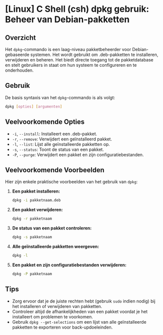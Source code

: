# [Linux] C Shell (csh) dpkg gebruik: Beheer van Debian-pakketten

## Overzicht
Het `dpkg`-commando is een laag-niveau pakketbeheerder voor Debian-gebaseerde systemen. Het wordt gebruikt om .deb-pakketten te installeren, verwijderen en beheren. Het biedt directe toegang tot de pakketdatabase en stelt gebruikers in staat om hun systeem te configureren en te onderhouden.

## Gebruik
De basis syntaxis van het `dpkg`-commando is als volgt:

```bash
dpkg [opties] [argumenten]
```

## Veelvoorkomende Opties
- `-i`, `--install`: Installeert een .deb-pakket.
- `-r`, `--remove`: Verwijdert een geïnstalleerd pakket.
- `-l`, `--list`: Lijst alle geïnstalleerde pakketten op.
- `-s`, `--status`: Toont de status van een pakket.
- `-P`, `--purge`: Verwijdert een pakket en zijn configuratiebestanden.

## Veelvoorkomende Voorbeelden
Hier zijn enkele praktische voorbeelden van het gebruik van `dpkg`:

1. **Een pakket installeren:**
   ```bash
   dpkg -i pakketnaam.deb
   ```

2. **Een pakket verwijderen:**
   ```bash
   dpkg -r pakketnaam
   ```

3. **De status van een pakket controleren:**
   ```bash
   dpkg -s pakketnaam
   ```

4. **Alle geïnstalleerde pakketten weergeven:**
   ```bash
   dpkg -l
   ```

5. **Een pakket en zijn configuratiebestanden verwijderen:**
   ```bash
   dpkg -P pakketnaam
   ```

## Tips
- Zorg ervoor dat je de juiste rechten hebt (gebruik `sudo` indien nodig) bij het installeren of verwijderen van pakketten.
- Controleer altijd de afhankelijkheden van een pakket voordat je het installeert om problemen te voorkomen.
- Gebruik `dpkg --get-selections` om een lijst van alle geïnstalleerde pakketten te exporteren voor back-updoeleinden.